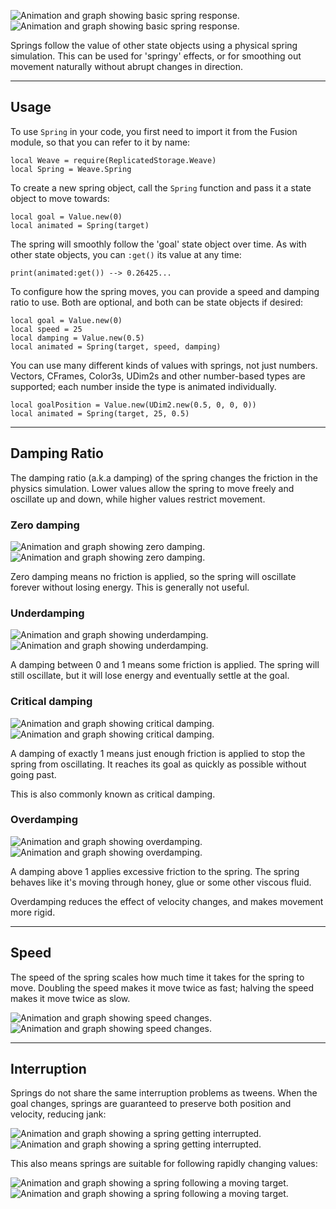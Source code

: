 ![Animation and graph showing basic spring response.](Step-Basic-Dark.png#only-dark)
![Animation and graph showing basic spring response.](Step-Basic-Light.png#only-light)

Springs follow the value of other state objects using a physical spring
simulation. This can be used for 'springy' effects, or for smoothing out
movement naturally without abrupt changes in direction.

---

## Usage

To use `Spring` in your code, you first need to import it from the Fusion
module, so that you can refer to it by name:

```luau linenums="1"
local Weave = require(ReplicatedStorage.Weave)
local Spring = Weave.Spring
```

To create a new spring object, call the `Spring` function and pass it a state
object to move towards:

```luau
local goal = Value.new(0)
local animated = Spring(target)
```

The spring will smoothly follow the 'goal' state object over time. As with other
state objects, you can `:get()` its value at any time:

```luau
print(animated:get()) --> 0.26425...
```

To configure how the spring moves, you can provide a speed and damping ratio to
use. Both are optional, and both can be state objects if desired:

```luau
local goal = Value.new(0)
local speed = 25
local damping = Value.new(0.5)
local animated = Spring(target, speed, damping)
```

You can use many different kinds of values with springs, not just numbers.
Vectors, CFrames, Color3s, UDim2s and other number-based types are supported;
each number inside the type is animated individually.

```luau
local goalPosition = Value.new(UDim2.new(0.5, 0, 0, 0))
local animated = Spring(target, 25, 0.5)
```

---

## Damping Ratio

The damping ratio (a.k.a damping) of the spring changes the friction in the
physics simulation. Lower values allow the spring to move freely and oscillate
up and down, while higher values restrict movement.

### Zero damping

![Animation and graph showing zero damping.](Damping-Zero-Dark.png#only-dark)
![Animation and graph showing zero damping.](Damping-Zero-Light.png#only-light)

Zero damping means no friction is applied, so the spring will oscillate forever
without losing energy. This is generally not useful.

### Underdamping

![Animation and graph showing underdamping.](Damping-Under-Dark.png#only-dark)
![Animation and graph showing underdamping.](Damping-Under-Light.png#only-light)

A damping between 0 and 1 means some friction is applied. The spring will still
oscillate, but it will lose energy and eventually settle at the goal.

### Critical damping

![Animation and graph showing critical damping.](Damping-Critical-Dark.png#only-dark)
![Animation and graph showing critical damping.](Damping-Critical-Light.png#only-light)

A damping of exactly 1 means just enough friction is applied to stop the spring
from oscillating. It reaches its goal as quickly as possible without going past.

This is also commonly known as critical damping.

### Overdamping

![Animation and graph showing overdamping.](Damping-Over-Dark.png#only-dark)
![Animation and graph showing overdamping.](Damping-Over-Light.png#only-light)

A damping above 1 applies excessive friction to the spring. The spring behaves
like it's moving through honey, glue or some other viscous fluid.

Overdamping reduces the effect of velocity changes, and makes movement more
rigid.

---

## Speed

The speed of the spring scales how much time it takes for the spring to move.
Doubling the speed makes it move twice as fast; halving the speed makes it move
twice as slow.

![Animation and graph showing speed changes.](Speed-Dark.png#only-dark)
![Animation and graph showing speed changes.](Speed-Light.png#only-light)

---

## Interruption

Springs do not share the same interruption problems as tweens. When the goal
changes, springs are guaranteed to preserve both position and velocity, reducing
jank:

![Animation and graph showing a spring getting interrupted.](Interrupted-Dark.png#only-dark)
![Animation and graph showing a spring getting interrupted.](Interrupted-Light.png#only-light)

This also means springs are suitable for following rapidly changing values:

![Animation and graph showing a spring following a moving target.](Following-Dark.png#only-dark)
![Animation and graph showing a spring following a moving target.](Following-Light.png#only-light)
